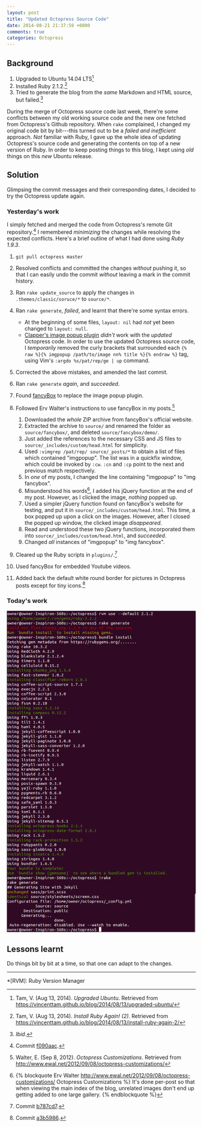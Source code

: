 ```yaml
---
layout: post
title: "Updated Octopress Source Code"
date: 2014-08-21 21:37:59 +0800
comments: true
categories: Octopress
---
```


Background
---

1. Upgraded to Ubuntu 14.04 LTS[^UpUb]
2. Installed Ruby 2.1.2.[^UpRVM]
3. Tried to generate the blog from the *same* Markdown and HTML
source, but failed.[^Ruby2Fail]

During the merge of Octopress source code last week, there're some
conflicts between my old working source code and the new one fetched
from Octopress's Github repository.  When `rake` complained, I changed
my original code bit by bit---this turned out to be a *failed and
inefficient* approach.  *Not* familiar with Ruby, I gave up the whole
idea of updating Octopress's source code and generating the contents
on top of a new version of Ruby.  In order to keep posting things to
this blog, I kept using *old* things on this *new* Ubuntu release.

<!-- more -->

Solution
---

Glimpsing the commit messages and their corresponding dates, I decided
to try the Octopress update again.

### Yesterday's work

I simply fetched and merged the code from Octopress's remote Git
repository.[^merge]  I remembered *minimizing* the changes while
resolving the expected conflicts.  Here's a brief outline of what I
had done using *Ruby 1.9.3*.

1. `git pull octopress master`
2. Resolved conflicts and committed the changes *without* pushing it,
so that I can easily undo the commit *without* leaving a mark in the
commit history.
3. Ran `rake update_source` to apply the changes in
`.themes/classic/soruce/*` to `source/*`.
4. Ran `rake generate`, *failed*, and learnt that there're some syntax
errors.

    - At the beginning of some files, `layout: nil` had *not* yet been
	changed to `layout: null`.
    - [Clapper's image popup plugin][imgpopup] *didn't* work with the
      *updated* Octopress code.  In order to use the updated Octopress
      source code, I *temporarily* removed the curly brackets that
      surrounded each
      `{% raw %}{% imgpopup /path/to/image nn% title %}{% endraw %}`
      tag, using Vim's `:argdo %s/pat/rep/ge | up` command.

5. Corrected the above mistakes, and amended the last commit.
6. Ran `rake generate` *again*, and *succeeded*.
7. Found [fancyBox] to replace the image popup plugin.
8. Followed Erv Walter's instructions to use fancyBox in my
posts.[^ewal]

    1. Downloaded the *whole* ZIP archive from fancyBox's official
    website.
    2. Extracted the archive to `source/` and renamed the folder as
    `source/fancybox/`, and deleted `source/fancybox/demo/`.
    3. Just added the references to the necessary CSS and JS files to
    `source/_includes/custom/head.html` for simplicity.
    4. Used `:vimgrep /pat/rep/ source/_posts/*` to obtain a list of
    files which contained "imgpopup".  The list was in a quickfix
    window, which could be invoked by `:cw`.  `:cn` and `:cp` point to
    the next and previous match respectively.
    5. In *one* of my posts, I changed the line containing "imgpopup"
    to "img fancybox".
    6. Misunderstood his words[^ewal_quote], I added his jQuery
    function at the end of my post.  However, as I clicked the image,
    *nothing* popped up.
    7. Used a simpler jQuery function found on fancyBox's website for
    testing, and put it in `source/_includes/custom/head.html`.  This
    time, a box popped up upon a click on the images.  However, after
    I closed the popped up window, the clicked image *disappeared*.
    8. Read and understood these two jQuery functions, incorporated
    them into `source/_includes/custom/head.html`, and *succeeded*.
    9. Changed *all* instances of "imgpopup" to "img fancybox".

9. Cleared up the Ruby scripts in `plugins/`.[^del_imgpopup]
10. Used fancyBox for embedded Youtube videos.
11. Added back the default white round border for pictures in
Octopress posts except for tiny icons.[^img_bd]

### Today's work

![Screenshot of GNOME Terminal][term]

Lessons learnt
---

Do things bit by bit at a time, so that one can adapt to the changes.

---
[^UpUb]:
    Tam, V.  (Aug 13, 2014).  *Upgraded Ubuntu*.  Retrieved from
    <https://vincenttam.github.io/blog/2014/08/13/upgraded-ubuntu/>

[^UpRVM]:
    Tam, V.  (Aug 13, 2014).  *Install Ruby Again! (2)*.  Retrieved
    from
    <https://vincenttam.github.io/blog/2014/08/13/install-ruby-again-2/>

[^Ruby2Fail]: *Ibid*.
[^merge]: Commit [f090aac].
[^ewal]:
    Walter, E.  (Sep 8, 2012).  *Octopress Customizations*.  Retrieved
    from <http://www.ewal.net/2012/09/08/octopress-customizations/>

[^ewal_quote]:
    {% blockquote Erv Walter http://www.ewal.net/2012/09/08/octopress-customizations/ Octopress Customizations %}
     It's done per-post so that when viewing the main index of the
     blog, unrelated images don't end up getting added to one large
     gallery.
    {% endblockquote %}

[^del_imgpopup]: Commit [b787cd7].
[^img_bd]: Commit [a3b5986].

[f090aac]: https://github.com/VincentTam/vincenttam.github.io/commit/f090aac
[imgpopup]: http://brizzled.clapper.org/blog/2012/02/05/a-simple-octopress-image-popup-plugin/
[fancyBox]: http://fancyapps.com/fancybox/
[b787cd7]: https://github.com/VincentTam/vincenttam.github.io/commit/b787cd7
[a3b5986]: https://github.com/VincentTam/vincenttam.github.io/commit/a3b5986
[term]: /images/posts/OctopressUpdate/rvm212.png

*[RVM]: Ruby Version Manager
